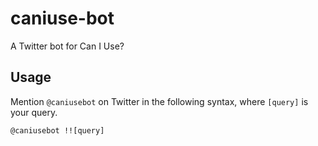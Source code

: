 # caniuse-bot

A Twitter bot for Can I Use?

## Usage

Mention `@caniusebot` on Twitter in the following syntax, where `[query]` is your query.

```
@caniusebot !![query]
```
